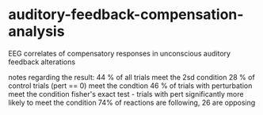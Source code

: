 # auditory-feedback-compensation-analysis
 EEG correlates of compensatory responses in unconscious auditory feedback alterations


notes regarding the result:
44 % of all trials meet the 2sd condition
28 % of control trials (pert == 0) meet the condtion
46 % of trials with perturbation meet the condition
fisher's exact test - trials with pert significantly more likely to meet the condition
74% of reactions are following, 26 are opposing
